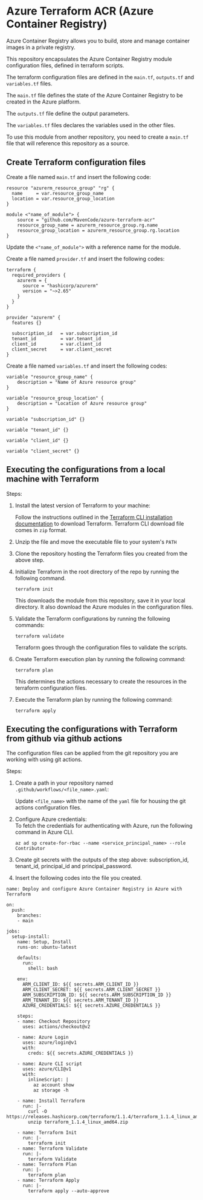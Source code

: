 # Azure Terraform ACR (Azure Container Registry)  

Azure Container Registry allows you to build, store and manage container images in a private registry.  

This repository encapsulates the Azure Container Registry module configuration files, defined in terraform scripts.  

The terraform configuration files are defined in the `main.tf`, `outputs.tf` and `variables.tf` files.  

The `main.tf` file defines the state of the Azure Container Registry to be created in the Azure platform.  

The `outputs.tf` file define the output parameters.  

The `variables.tf` files declares the variables used in the other files.  

To use this module from another repository, you need to create a `main.tf` file that will reference this repository as a source.  

## Create Terraform configuration files  
Create a file named `main.tf` and insert the following code:  

```  
resource "azurerm_resource_group" "rg" {
  name     = var.resource_group_name
  location = var.resource_group_location
}  

module <"name_of_module"> {
    source = "github.com/MavenCode/azure-terraform-acr"  
    resource_group_name = azurerm_resource_group.rg.name  
    resource_group_location = azurerm_resource_group.rg.location
}  
```  

Update the `<"name_of_module">` with a reference name for the module.  

Create a file named `provider.tf` and insert the following codes:  

```  
terraform {
  required_providers {
    azurerm = {
      source = "hashicorp/azurerm"
      version = "~>2.65"
    }
  }
}

provider "azurerm" {
  features {}

  subscription_id   = var.subscription_id
  tenant_id         = var.tenant_id
  client_id         = var.client_id
  client_secret     = var.client_secret
}  
```  

Create a file named `variables.tf` and insert the following codes:  

```  
variable "resource_group_name" {
    description = "Name of Azure resource group"
}  

variable "resource_group_location" {
    description = "Location of Azure resource group"
}  

variable "subscription_id" {}  

variable "tenant_id" {}  

variable "client_id" {}  

variable "client_secret" {}  
```  

## Executing the configurations from a local machine with Terraform  
Steps:  
1.  Install the latest version of Terraform to your machine:  

    Follow the instructions outlined in the [Terraform CLI installation documentation](https://learn.hashicorp.com/tutorials/terraform/install-cli "install Terraform CLI") to download Terraform. Terraform CLI download file comes in `zip` format.  

2.  Unzip the file and move the executable file to your system's `PATH`  

3.  Clone the repository hosting the Terraform files you created from the above step.  

4.  Initialize Terraform in the root directory of the repo by running the following command.  

    ```  
    terraform init  
    ```  
    This downloads the module from this repository, save it in your local directory. It also download the Azure modules in the configuration files.  

5.  Validate the Terraform configurations by running the following commands:  

    ```  
    terraform validate  
    ```  
    Terraform goes through the configuration files to validate the scripts.  

6.  Create Terraform execution plan by running the following command:  

    ```  
    terraform plan  
    ```  
    This determines the actions necessary to create the resources in the terraform configuration files.  

7.  Execute the Terraform plan by running the following command:  

    ```  
    terraform apply  
    ```  

## Executing the configurations with Terraform from github via github actions  
The configuration files can be applied from the git repository you are working with using git actions.  

Steps:  
1.  Create a path in your repository named `.github/workflows/<file_name>.yaml`:  

    Update `<file_name>` with the name of the `yaml` file for housing the git actions configuration files.  

2.  Configure Azure credentials:  
    To fetch the credentials for authenticating with Azure, run the following command in Azure CLI.  

    ```  
    az ad sp create-for-rbac --name <service_principal_name> --role Contributor  
    ```  

3.  Create git secrets with the outputs of the step above: subscription_id, tenant_id, principal_id and principal_password.

4.  Insert the following codes into the file you created.  

```  
name: Deploy and configure Azure Container Registry in Azure with Terraform

on:
  push:
    branches:
    - main

jobs:
  setup-install:
    name: Setup, Install
    runs-on: ubuntu-latest

    defaults:
      run:
        shell: bash
    
    env:
      ARM_CLIENT_ID: ${{ secrets.ARM_CLIENT_ID }}
      ARM_CLIENT_SECRET: ${{ secrets.ARM_CLIENT_SECRET }}
      ARM_SUBSCRIPTION_ID: ${{ secrets.ARM_SUBSCRIPTION_ID }}
      ARM_TENANT_ID: ${{ secrets.ARM_TENANT_ID }}
      AZURE_CREDENTIALS: ${{ secrets.AZURE_CREDENTIALS }}

    steps:
    - name: Checkout Repository
      uses: actions/checkout@v2

    - name: Azure Login
      uses: azure/login@v1
      with:
        creds: ${{ secrets.AZURE_CREDENTIALS }}

    - name: Azure CLI script
      uses: azure/CLI@v1
      with:
        inlineScript: |
          az account show
          az storage -h
    
    - name: Install Terraform  
      run: |-
        curl -O https://releases.hashicorp.com/terraform/1.1.4/terraform_1.1.4_linux_amd64.zip  
        unzip terraform_1.1.4_linux_amd64.zip
    
    - name: Terraform Init 
      run: |-
        terraform init
    - name: Terraform Validate
      run: |-
        terraform Validate
    - name: Terraform Plan
      run: |-
        terraform plan
    - name: Terraform Apply
      run: |-
        terraform apply --auto-approve  
```